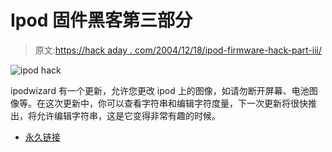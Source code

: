 # Ipod 固件黑客第三部分

> 原文:[https://hack aday . com/2004/12/18/ipod-firmware-hack-part-iii/](https://hackaday.com/2004/12/18/ipod-firmware-hack-part-iii/)

![ipod hack](img/01d90fcdeba21363f216d72de2322361.png)

ipodwizard 有一个更新，允许您更改 ipod 上的图像，如请勿断开屏幕、电池图像等。在这次更新中，你可以查看字符串和编辑字符度量，下一次更新将很快推出，将允许编辑字符串，这是它变得非常有趣的时候。

*   [永久链接](http://www.ipodhacks.com/modules.php?op=modload&name=Forum&file=viewtopic&topic=4236&forum=2&start=280)